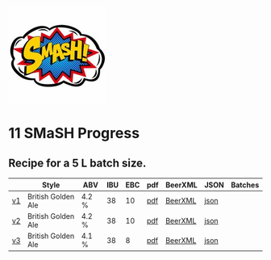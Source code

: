 ![logo](./11_SMaSH_Progress.jpeg)

# 11 SMaSH Progress

## Recipe for a 5 L batch size.

|    | Style | ABV | IBU | EBC | pdf | BeerXML | JSON | Batches |
|----|-------|-----|-----|-----|-----|---------|------|---------|
| [v1](./11_SMaSH_Progress_recipe.md) | British Golden Ale | 4.2 % | 38 | 10 | [pdf](./11_SMaSH_Progress.pdf) | [BeerXML](./11_SMaSH_Progress.xml) | [json](./11_SMaSH_Progress.json) | |
| [v2](./11_SMaSH_Progress_v2_recipe.md) | British Golden Ale | 4.2 % | 38 | 10 | [pdf](./11_SMaSH_Progress_v2.pdf) | [BeerXML](./11_SMaSH_Progress_v2.xml) | [json](./11_SMaSH_Progress_v2.json) | |
| [v3](./11_SMaSH_Progress_v3_recipe.md) | British Golden Ale | 4.1 % | 38 | 8 | [pdf](./11_SMaSH_Progress_v3.pdf) | [BeerXML](./11_SMaSH_Progress_v3.xml) | [json](./11_SMaSH_Progress_v3.json) | |
